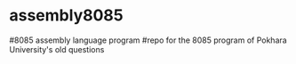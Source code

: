 # assembly8085
#8085 assembly language program
#repo for the 8085 program of Pokhara University's old questions
